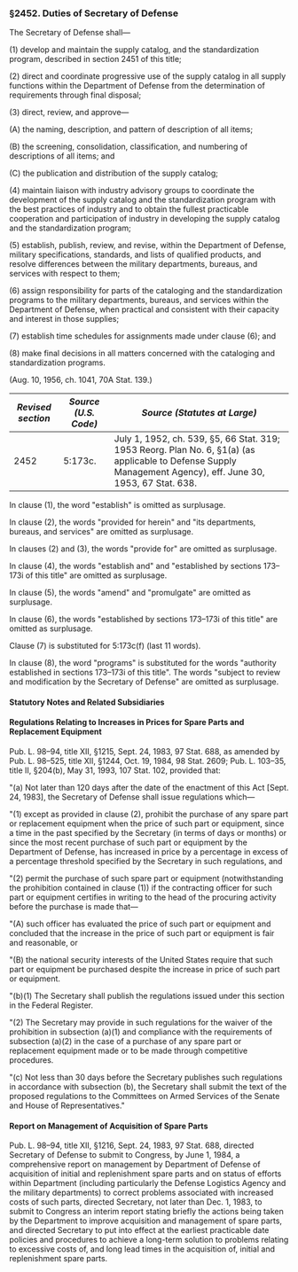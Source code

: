 ### §2452. Duties of Secretary of Defense ###

The Secretary of Defense shall—

(1) develop and maintain the supply catalog, and the standardization program, described in section 2451 of this title;

(2) direct and coordinate progressive use of the supply catalog in all supply functions within the Department of Defense from the determination of requirements through final disposal;

(3) direct, review, and approve—

(A) the naming, description, and pattern of description of all items;

(B) the screening, consolidation, classification, and numbering of descriptions of all items; and

(C) the publication and distribution of the supply catalog;

(4) maintain liaison with industry advisory groups to coordinate the development of the supply catalog and the standardization program with the best practices of industry and to obtain the fullest practicable cooperation and participation of industry in developing the supply catalog and the standardization program;

(5) establish, publish, review, and revise, within the Department of Defense, military specifications, standards, and lists of qualified products, and resolve differences between the military departments, bureaus, and services with respect to them;

(6) assign responsibility for parts of the cataloging and the standardization programs to the military departments, bureaus, and services within the Department of Defense, when practical and consistent with their capacity and interest in those supplies;

(7) establish time schedules for assignments made under clause (6); and

(8) make final decisions in all matters concerned with the cataloging and standardization programs.

(Aug. 10, 1956, ch. 1041, 70A Stat. 139.)

|*Revised section*|*Source (U.S. Code)*|                                                                *Source (Statutes at Large)*                                                                 |
|-----------------|--------------------|-------------------------------------------------------------------------------------------------------------------------------------------------------------|
|      2452       |      5:173c.       |July 1, 1952, ch. 539, §5, 66 Stat. 319; 1953 Reorg. Plan No. 6, §1(a) (as applicable to Defense Supply Management Agency), eff. June 30, 1953, 67 Stat. 638.|

In clause (1), the word "establish" is omitted as surplusage.

In clause (2), the words "provided for herein" and "its departments, bureaus, and services" are omitted as surplusage.

In clauses (2) and (3), the words "provide for" are omitted as surplusage.

In clause (4), the words "establish and" and "established by sections 173–173i of this title" are omitted as surplusage.

In clause (5), the words "amend" and "promulgate" are omitted as surplusage.

In clause (6), the words "established by sections 173–173i of this title" are omitted as surplusage.

Clause (7) is substituted for 5:173c(f) (last 11 words).

In clause (8), the word "programs" is substituted for the words "authority established in sections 173–173i of this title". The words "subject to review and modification by the Secretary of Defense" are omitted as surplusage.

#### **Statutory Notes and Related Subsidiaries** ####

#### Regulations Relating to Increases in Prices for Spare Parts and Replacement Equipment ####

Pub. L. 98–94, title XII, §1215, Sept. 24, 1983, 97 Stat. 688, as amended by Pub. L. 98–525, title XII, §1244, Oct. 19, 1984, 98 Stat. 2609; Pub. L. 103–35, title II, §204(b), May 31, 1993, 107 Stat. 102, provided that:

"(a) Not later than 120 days after the date of the enactment of this Act [Sept. 24, 1983], the Secretary of Defense shall issue regulations which—

"(1) except as provided in clause (2), prohibit the purchase of any spare part or replacement equipment when the price of such part or equipment, since a time in the past specified by the Secretary (in terms of days or months) or since the most recent purchase of such part or equipment by the Department of Defense, has increased in price by a percentage in excess of a percentage threshold specified by the Secretary in such regulations, and

"(2) permit the purchase of such spare part or equipment (notwithstanding the prohibition contained in clause (1)) if the contracting officer for such part or equipment certifies in writing to the head of the procuring activity before the purchase is made that—

"(A) such officer has evaluated the price of such part or equipment and concluded that the increase in the price of such part or equipment is fair and reasonable, or

"(B) the national security interests of the United States require that such part or equipment be purchased despite the increase in price of such part or equipment.

"(b)(1) The Secretary shall publish the regulations issued under this section in the Federal Register.

"(2) The Secretary may provide in such regulations for the waiver of the prohibition in subsection (a)(1) and compliance with the requirements of subsection (a)(2) in the case of a purchase of any spare part or replacement equipment made or to be made through competitive procedures.

"(c) Not less than 30 days before the Secretary publishes such regulations in accordance with subsection (b), the Secretary shall submit the text of the proposed regulations to the Committees on Armed Services of the Senate and House of Representatives."

#### Report on Management of Acquisition of Spare Parts ####

Pub. L. 98–94, title XII, §1216, Sept. 24, 1983, 97 Stat. 688, directed Secretary of Defense to submit to Congress, by June 1, 1984, a comprehensive report on management by Department of Defense of acquisition of initial and replenishment spare parts and on status of efforts within Department (including particularly the Defense Logistics Agency and the military departments) to correct problems associated with increased costs of such parts, directed Secretary, not later than Dec. 1, 1983, to submit to Congress an interim report stating briefly the actions being taken by the Department to improve acquisition and management of spare parts, and directed Secretary to put into effect at the earliest practicable date policies and procedures to achieve a long-term solution to problems relating to excessive costs of, and long lead times in the acquisition of, initial and replenishment spare parts.